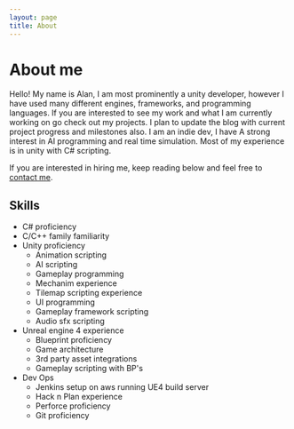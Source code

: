 ```yaml
---
layout: page
title: About
---
```


# About me

Hello! My name is Alan, I am most prominently a unity developer, however 
I have used many different engines, frameworks, and programming languages.
If you are interested to see my work and what I
am currently working on go check out my projects. I plan to update the blog with
current project progress and milestones also. I am an indie dev, I have
A strong interest in AI programming and real time simulation.
Most of my experience is in unity with C# scripting.

If you are interested in hiring me, keep reading below and feel free to [contact me](https://linkwin.github.io/contact). 

## Skills
* C# proficiency
* C/C++ family familiarity
* Unity proficiency
  * Animation scripting
  * AI scripting
  * Gameplay programming
  * Mechanim experience
  * Tilemap scripting experience
  * UI programming
  * Gameplay framework scripting
  * Audio sfx scripting
* Unreal engine 4 experience
  * Blueprint proficiency
  * Game architecture
  * 3rd party asset integrations
  * Gameplay scripting with BP's
* Dev Ops
  * Jenkins setup on aws running UE4 build server
  * Hack n Plan experience
  * Perforce proficiency
  * Git proficiency

